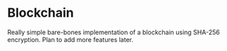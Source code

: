 # Blockchain
Really simple bare-bones implementation of a blockchain using SHA-256 encryption. Plan to add more features later.
